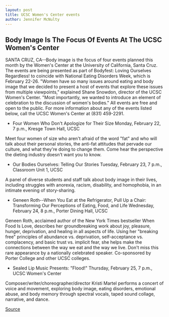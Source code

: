 ```yaml
---
layout: post
title: UCSC Women's Center events
author: Jennifer McNulty
---
```


## Body Image Is The Focus Of Events At The UCSC Women's Center

SANTA CRUZ, CA--Body image is the focus of four events planned this month by the Women's Center at the University of California, Santa Cruz. The events are being presented as part of Bodyfest: Loving Ourselves Regardless! to coincide with National Eating Disorders Week, which is February 22-26. "Women have so many issues around eating and body image that we decided to present a host of events that explore these issues from multiple viewpoints," explained Shane Snowdon, director of the UCSC Women's Center. "Most importantly, we wanted to introduce an element of celebration to the discussion of women's bodies." All events are free and open to the public. For more information about any of the events listed below, call the UCSC Women's Center at (831) 459-2291.

* Four Women Who Don't Apologize for Their Size Monday, February 22, 7 p.m., Kresge Town Hall, UCSC

Meet four women of size who aren't afraid of the word "fat" and who will talk about their personal stories, the anti-fat attitudes that pervade our culture, and what they're doing to change them. Come hear the perspective the dieting industry doesn't want you to know.

* Our Bodies Ourselves: Telling Our Stories Tuesday, February 23, 7 p.m., Classroom Unit 1, UCSC

A panel of diverse students and staff talk about body image in their lives, including struggles with anorexia, racism, disability, and homophobia, in an intimate evening of story-sharing.

* Geneen Roth--When You Eat at the Refrigerator, Pull Up a Chair: Transforming Our Perceptions of Eating, Food, and Life Wednesday, February 24, 8 p.m., Porter Dining Hall, UCSC

Geneen Roth, acclaimed author of the New York Times bestseller When Food Is Love, describes her groundbreaking work about joy, pleasure, hunger, deprivation, and healing in all aspects of life. Using her "breaking free" principles of abundance vs. deprivation, self-acceptance vs. complacency, and basic trust vs. implicit fear, she helps make the connections between the way we eat and the way we live. Don't miss this rare appearance by a nationally celebrated speaker. Co-sponsored by Porter College and other UCSC colleges.

* Sealed Lip Music Presents: "Flood!" Thursday, February 25, 7 p.m., UCSC Women's Center

Composer/writer/choreographer/director Kristi Martel performs a concert of voice and movement, exploring body image, eating disorders, emotional abuse, and body memory through spectral vocals, taped sound collage, narrative, and dance.

[Source](http://www1.ucsc.edu/news_events/press_releases/archive/98-99/02-99/bodyimage.htm "Permalink to UC Santa Cruz: UCSC Women's Center events")